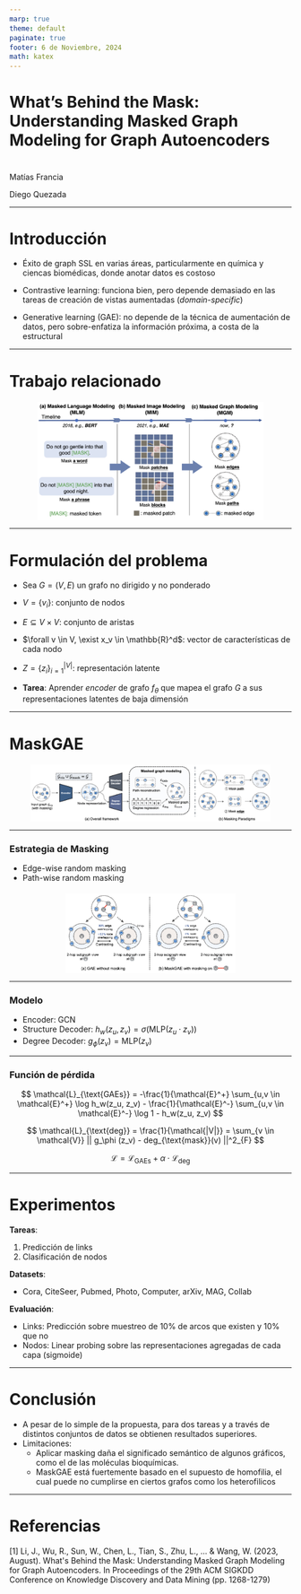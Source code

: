 ```yaml
---
marp: true
theme: default
paginate: true
footer: 6 de Noviembre, 2024
math: katex
---
```


<style>
    
img[alt~="center"] {
  display: block;
  margin: 0 auto;
}

.center-align {
    margin-right: auto !important;
    margin-left: auto !important;
    text-align: center;
}

.right-align {
    text-align: right;
}

.figure-container {
  display: flex;
  justify-content: space-evenly;
  margin: 0 0 0 0;
  padding: 0 0 0 0;
}

</style>

# What’s Behind the Mask: Understanding Masked Graph Modeling for Graph Autoencoders


#
Matías Francia

Diego Quezada

---
# Introducción

<!-- Abstract, introduction -->

- Éxito de graph SSL en varias áreas, particularmente en química y ciencas biomédicas, donde anotar datos es costoso

- Contrastive learning: funciona bien, pero depende demasiado en las tareas de creación de vistas aumentadas (*domain-specific*)

- Generative learning (GAE): no depende de la técnica de aumentación de datos, pero sobre-enfatiza la información próxima, a costa de la estructural

---
# Trabajo relacionado

<div style="display: flex; justify-content: space-around; margin-top: 20px;">
  
  <img src="images/masking_methods.png" alt="Interacciones por usuario (Prueba)" style="width: 80%; height: auto;"/>

</div>

<!-- Hay enfoques contemporáneos que también tratan de aprovechar las virtudes del enmascaramiento en grafos, pero carecen de respaldo teórico. Sólo muestran resultados empíricos -->

---
# Formulación del problema

- Sea $G = (V, E)$ un grafo no dirigido y no ponderado
- $V = \{ v_i \}$: conjunto de nodos
- $E \subseteq V \times V$: conjunto de aristas
- $\forall v \in V, \exist x_v \in \mathbb{R}^d$: vector de características de cada nodo
- $Z = \{ z_i \}_{i=1}^{|V|}$: representación latente

- **Tarea**: Aprender *encoder* de grafo $f_\theta$ que mapea el grafo $G$ a sus representaciones latentes de baja dimensión


---
# MaskGAE

<div style="display: flex; justify-content: space-around; margin-top: 20px;">
  
  <img src="./images/maskgae.png" alt="Interacciones por usuario (Prueba)" style="width: 85%; height: auto;"/>

</div>

---

### Estrategia de Masking

* Edge-wise random masking
* Path-wise random masking

<div style="display: flex; justify-content: space-around; margin-top: 20px;">
  
  <img src="./images/masking.png" alt="Interacciones por usuario (Prueba)" style="width: 60%; height: auto;"/>

</div>

---

### Modelo

* Encoder: GCN
* Structure Decoder: $h_w(z_u, z_v) = \sigma (\text{MLP}(z_u \cdot z_v))$
* Degree Decoder: $g_\phi(z_v) = \text{MLP}(z_v)$


---

### Función de pérdida

$$
\mathcal{L}_{\text{GAEs}} = -\frac{1}{\mathcal{E}^+} \sum_{u,v \in \mathcal{E}^+} \log h_w(z_u, z_v) - \frac{1}{\mathcal{E}^-} \sum_{u,v \in \mathcal{E}^-} \log 1 -  h_w(z_u, z_v)
$$

$$
\mathcal{L}_{\text{deg}} = \frac{1}{\mathcal{|V|}} = \sum_{v \in \mathcal{V}} || g_\phi (z_v) - deg_{\text{mask}}(v) ||^2_{F}
$$

$$
\mathcal{L} = \mathcal{L}_{\text{GAEs}} + \alpha \cdot \mathcal{L}_{\text{deg}}
$$

---

# Experimentos

**Tareas**:
1. Predicción de links
2. Clasificación de nodos

**Datasets**:
- Cora, CiteSeer, Pubmed, Photo, Computer, arXiv, MAG, Collab

**Evaluación**: 

- Links: Predicción sobre muestreo de 10% de arcos que existen y 10% que no
- Nodos: Linear probing sobre las representaciones agregadas de cada capa (sigmoide)


---

# Conclusión

* A pesar de lo simple de la propuesta, para dos tareas y a través de distintos conjuntos de datos se obtienen resultados superiores.
* Limitaciones:
    * Aplicar masking daña el significado semántico de algunos gráficos, como el de las moléculas bioquímicas.
    * MaskGAE está fuertemente basado en el supuesto de homofilia, el cual puede no cumplirse en ciertos grafos como los heterofilicos


---

# Referencias

[1] Li, J., Wu, R., Sun, W., Chen, L., Tian, S., Zhu, L., ... & Wang, W. (2023, August). What's Behind the Mask: Understanding Masked Graph Modeling for Graph Autoencoders. In Proceedings of the 29th ACM SIGKDD Conference on Knowledge Discovery and Data Mining (pp. 1268-1279)